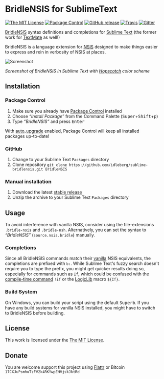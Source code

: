# BridleNSIS for SublimeText

[![The MIT License](https://img.shields.io/badge/license-MIT-orange.svg?style=flat-square)](http://opensource.org/licenses/MIT)
[![Package Control](https://packagecontrol.herokuapp.com/downloads/BridleNSIS.svg?style=flat-square)](https://packagecontrol.io/packages/BridleNSIS)
[![GitHub release](https://img.shields.io/github/release/idleberg/sublime-bridlensis.svg?style=flat-square)](https://github.com/idleberg/sublime-bridlensis/releases)
[![Travis](https://img.shields.io/travis/idleberg/sublime-bridlensis.svg?style=flat-square)](https://travis-ci.org/idleberg/sublime-bridlensis)
[![Gitter](https://img.shields.io/badge/chat-Gitter-ed1965.svg?style=flat-square)](https://gitter.im/NSIS-Dev/SublimeText)

[BridleNSIS](https://github.com/henrikor2/bridlensis) syntax definitions and completions for [Sublime Text](http://www.sublimetext.com/) (the former work for [TextMate](http://macromates.com/) as well!)

BridleNSIS is a language extension for [NSIS](http://nsis.sourceforge.net) designed to make things easier to express and rein in verbosity of NSIS at places.

![Screenshot](https://raw.github.com/idleberg/sublime-bridlensis/master/screenshot.png)

*Screenshot of BridleNSIS in Sublime Text with [Hopscotch](https://github.com/idleberg/Hopscotch) color scheme*

## Installation

### Package Control

1. Make sure you already have [Package Control](https://packagecontrol.io/) installed
2. Choose *“Install Package”* from the Command Palette (<kbd>Super</kbd>+<kbd>Shift</kbd>+<kbd>p</kbd>)
3. Type *“BridleNSIS”* and press <kbd>Enter</kbd>

With [auto_upgrade](http://wbond.net/sublime_packages/package_control/settings/) enabled, Package Control will keep all installed packages up-to-date!

### GitHub

1. Change to your Sublime Text `Packages` directory
2. Clone repository `git clone https://github.com/idleberg/sublime-bridlensis.git BridleNSIS`

### Manual installation

1. Download the latest [stable release](https://github.com/idleberg/sublime-bridlensis/releases)
2. Unzip the archive to your Sublime Text `Packages` directory

## Usage

To avoid interference with vanilla NSIS, consider using the file-extensions `.bridle-nsis` and `.bridle-nsh`. Alternatively, you can set the syntax to *“BridleNSIS”* (`source.nsis.bridle`) manually.

### Completions

Since all BridleNSIS commands match their [vanilla](https://en.wikipedia.org/wiki/Vanilla_software) NSIS equivalents, the completions are prefixed with `b:`. While Sublime Text's fuzzy search doesn't require you to type the prefix, you might get quicker results doing so, especially for commands such as `If`, which could be confused with the [compile-time command](https://github.com/NSIS-Dev/Documentation/blob/master/Reference/!if.markdown) `!if` or the [LogicLib](https://github.com/NSIS-Dev/Documentation/blob/master/Includes/LogicLib/If.markdown) macro `${If}`.

### Build System

On Windows, you can build your script using the default <kbd>Super</kbd><kbd>b</kbd>. If you have any build systems for vanilla NSIS installed, you might have to switch to BridleNSIS before building.

## License

This work is licensed under the [The MIT License](LICENSE).

## Donate

You are welcome support this project using [Flattr](https://flattr.com/submit/auto?user_id=idleberg&url=https://github.com/idleberg/sublime-bridlensis) or Bitcoin `17CXJuPsmhuTzFV2k4RKYwpEHVjskJktRd`